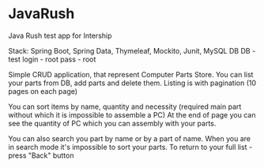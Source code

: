 # JavaRush
Java Rush test app for Intership

Stack: Spring Boot, Spring Data, Thymeleaf, Mockito, Junit, MySQL DB
DB -    test
login - root
pass -  root

Simple CRUD application, that represent Computer Parts Store.
You can list your parts from DB, add parts and delete them.
Listing is with pagination (10 pages on each page)

You can sort items by name, quantity and necessity (required main part without which it is impossible to assemble a PC)
At the end of page you can see the quantity of PC which you can assembly with your parts. 

You can also search you part by name or by a part of name.
When you are in search mode it's impossible to sort your parts.
To return to your full list - press "Back" button
